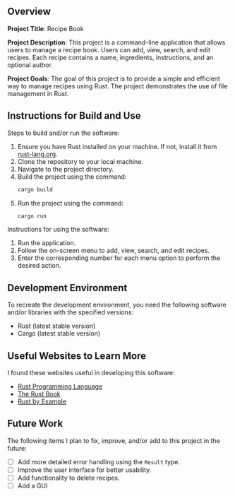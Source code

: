 ## Overview

**Project Title**: Recipe Book

**Project Description**: This project is a command-line application that allows users to manage a recipe book.
Users can add, view, search, and edit recipes. Each recipe contains a name, ingredients, instructions, and an optional author.

**Project Goals**: The goal of this project is to provide a simple and efficient way to manage recipes using Rust. 
The project demonstrates the use of file management in Rust.

## Instructions for Build and Use

Steps to build and/or run the software:

1. Ensure you have Rust installed on your machine. If not, install it from [rust-lang.org](https://www.rust-lang.org/).
2. Clone the repository to your local machine.
3. Navigate to the project directory.
4. Build the project using the command:
   ```sh
   cargo build
   ```
5. Run the project using the command:
   ```sh
   cargo run
   ```

Instructions for using the software:

1. Run the application.
2. Follow the on-screen menu to add, view, search, and edit recipes.
3. Enter the corresponding number for each menu option to perform the desired action.

## Development Environment 

To recreate the development environment, you need the following software and/or libraries with the specified versions:

* Rust (latest stable version)
* Cargo (latest stable version)

## Useful Websites to Learn More

I found these websites useful in developing this software:

* [Rust Programming Language](https://www.rust-lang.org/)
* [The Rust Book](https://doc.rust-lang.org/book/)
* [Rust by Example](https://doc.rust-lang.org/rust-by-example/)

## Future Work

The following items I plan to fix, improve, and/or add to this project in the future:

* [ ] Add more detailed error handling using the `Result` type.
* [ ] Improve the user interface for better usability.
* [ ] Add functionality to delete recipes.
* [ ] Add a GUI
